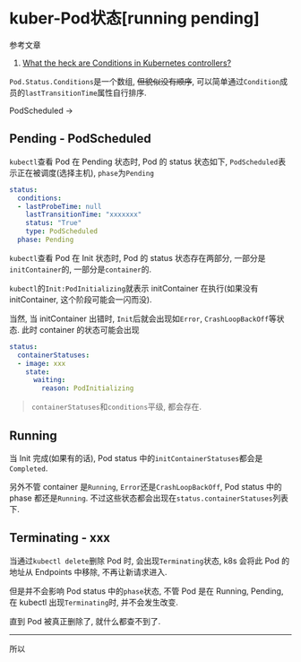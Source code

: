 # kuber-Pod状态[running pending]

参考文章

1. [What the heck are Conditions in Kubernetes controllers?](https://maelvls.dev/kubernetes-conditions/)

`Pod.Status.Conditions`是一个数组, ~~但貌似没有顺序~~, 可以简单通过`Condition`成员的`lastTransitionTime`属性自行排序.

PodScheduled ->

## Pending - PodScheduled

`kubectl`查看 Pod 在 Pending 状态时, Pod 的 status 状态如下, `PodScheduled`表示正在被调度(选择主机), `phase`为`Pending`

```yaml
status:
  conditions:
  - lastProbeTime: null
    lastTransitionTime: "xxxxxxx"
    status: "True"
    type: PodScheduled
  phase: Pending
```

`kubectl`查看 Pod 在 Init 状态时, Pod 的 status 状态存在两部分, 一部分是`initContainer`的, 一部分是`container`的.

`kubectl`的`Init:PodInitializing`就表示 initContainer 在执行(如果没有 initContainer, 这个阶段可能会一闪而没).

当然, 当 initContainer 出错时, `Init`后就会出现如`Error`, `CrashLoopBackOff`等状态. 此时 container 的状态可能会出现

```yaml
status:
  containerStatuses:
  - image: xxx
    state:
      waiting:
        reason: PodInitializing
```

> `containerStatuses`和`conditions`平级, 都会存在.

## Running

当 Init 完成(如果有的话), Pod status 中的`initContainerStatuses`都会是`Completed`.

另外不管 container 是`Running`, `Error`还是`CrashLoopBackOff`, Pod status 中的 phase 都还是`Running`. 不过这些状态都会出现在`status.containerStatuses`列表下.

## Terminating - xxx

当通过`kubectl delete`删除 Pod 时, 会出现`Terminating`状态, k8s 会将此 Pod 的地址从 Endpoints 中移除, 不再让新请求进入. 

但是并不会影响 Pod status 中的`phase`状态, 不管 Pod 是在 Running, Pending, 在 kubectl 出现`Terminating`时, 并不会发生改变.

直到 Pod 被真正删除了, 就什么都查不到了.

----

所以